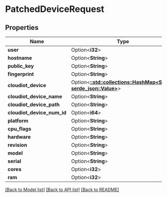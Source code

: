 # PatchedDeviceRequest

## Properties

Name | Type | Description | Notes
------------ | ------------- | ------------- | -------------
**user** | Option<**i32**> |  | [optional]
**hostname** | Option<**String**> |  | [optional]
**public_key** | Option<**String**> |  | [optional]
**fingerprint** | Option<**String**> |  | [optional]
**cloudiot_device** | Option<[**::std::collections::HashMap<String, serde_json::Value>**](serde_json::Value.md)> |  | [optional]
**cloudiot_device_name** | Option<**String**> |  | [optional]
**cloudiot_device_path** | Option<**String**> |  | [optional]
**cloudiot_device_num_id** | Option<**i64**> |  | [optional]
**platform** | Option<**String**> |  | [optional]
**cpu_flags** | Option<**String**> |  | [optional]
**hardware** | Option<**String**> |  | [optional]
**revision** | Option<**String**> |  | [optional]
**model** | Option<**String**> |  | [optional]
**serial** | Option<**String**> |  | [optional]
**cores** | Option<**i32**> |  | [optional]
**ram** | Option<**i32**> |  | [optional]

[[Back to Model list]](../README.md#documentation-for-models) [[Back to API list]](../README.md#documentation-for-api-endpoints) [[Back to README]](../README.md)



